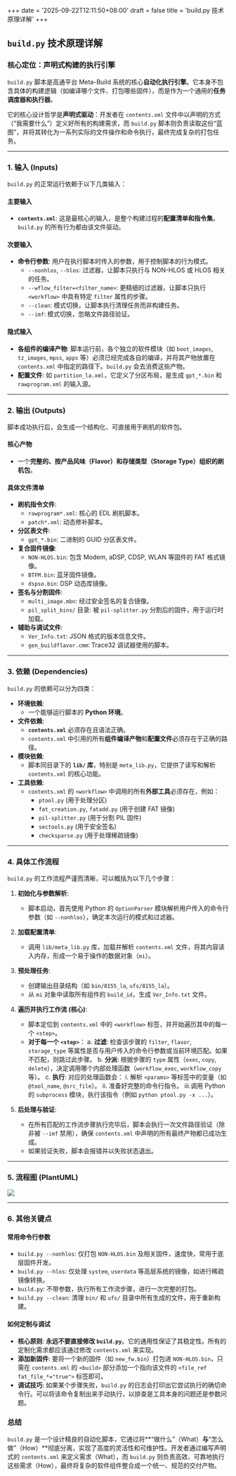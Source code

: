 +++
date = '2025-09-22T12:11:50+08:00'
draft = false
title = 'build.py 技术原理详解'
+++


## `build.py` 技术原理详解

### 核心定位：声明式构建的执行引擎

`build.py` 脚本是高通平台 Meta-Build 系统的核心**自动化执行引擎**。它本身不包含具体的构建逻辑（如编译哪个文件、打包哪些固件），而是作为一个通用的**任务调度器和执行器**。

它的核心设计哲学是**声明式驱动**：开发者在 `contents.xml` 文件中以声明的方式（“我需要什么”）定义好所有的构建需求，而 `build.py` 脚本则负责读取这份“蓝图”，并将其转化为一系列实际的文件操作和命令执行，最终完成复杂的打包任务。

-----

### 1\. 输入 (Inputs)

`build.py` 的正常运行依赖于以下几类输入：

#### **主要输入**

  * **`contents.xml`**: 这是最核心的输入，是整个构建过程的**配置清单和指令集**。`build.py` 的所有行为都由该文件驱动。

#### **次要输入**

  * **命令行参数**: 用户在执行脚本时传入的参数，用于控制脚本的行为模式。
      * `--nonhlos`, `--hlos`: 过滤器，让脚本只执行与 NON-HLOS 或 HLOS 相关的任务。
      * `--wflow_filter=<filter_name>`: 更精细的过滤器，让脚本只执行 `<workflow>` 中具有特定 `filter` 属性的步骤。
      * `--clean`: 模式切换，让脚本执行清理任务而非构建任务。
      * `--imf`: 模式切换，忽略文件路径验证。

#### **隐式输入**

  * **各组件的编译产物**: 脚本运行前，各个独立的软件模块（如 `boot_images`, `tz_images`, `mpss`, `apps` 等）必须已经完成各自的编译，并将其产物放置在 `contents.xml` 中指定的路径下。`build.py` 会去消费这些产物。
  * **配置文件**: 如 `partition_la.xml`，它定义了分区布局，是生成 `gpt_*.bin` 和 `rawprogram.xml` 的输入源。

-----

### 2\. 输出 (Outputs)

脚本成功执行后，会生成一个结构化、可直接用于刷机的软件包。

#### **核心产物**

  * 一个**完整的、按产品风味（Flavor）和存储类型（Storage Type）组织的刷机包**。

#### **具体文件清单**

  * **刷机指令文件**:
      * `rawprogram*.xml`: 核心的 EDL 刷机脚本。
      * `patch*.xml`: 动态修补脚本。
  * **分区表文件**:
      * `gpt_*.bin`: 二进制的 GUID 分区表文件。
  * **复合固件镜像**:
      * `NON-HLOS.bin`: 包含 Modem, aDSP, CDSP, WLAN 等固件的 FAT 格式镜像。
      * `BTFM.bin`: 蓝牙固件镜像。
      * `dspso.bin`: DSP 动态库镜像。
  * **签名与分割固件**:
      * `multi_image.mbn`: 经过安全签名的复合镜像。
      * `pil_split_bins/` 目录: 被 `pil-splitter.py` 分割后的固件，用于运行时加载。
  * **辅助与调试文件**:
      * `Ver_Info.txt`: JSON 格式的版本信息文件。
      * `gen_buildflavor.cmm`: Trace32 调试器使用的脚本。

-----

### 3\. 依赖 (Dependencies)

`build.py` 的依赖可以分为四类：

  * **环境依赖**:
      * 一个能够运行脚本的 **Python 环境**。
  * **文件依赖**:
      * **`contents.xml`** 必须存在且语法正确。
      * `contents.xml` 中引用的所有**组件编译产物**和**配置文件**必须存在于正确的路径。
  * **模块依赖**:
      * 脚本同目录下的 **`lib/` 库**，特别是 `meta_lib.py`，它提供了读写和解析 `contents.xml` 的核心功能。
  * **工具依赖**:
      * `contents.xml` 的 `<workflow>` 中调用的所有**外部工具**必须存在，例如：
          * `ptool.py` (用于处理分区)
          * `fat_creation.py`, `fatadd.py` (用于创建 FAT 镜像)
          * `pil-splitter.py` (用于分割 PIL 固件)
          * `sectools.py` (用于安全签名)
          * `checksparse.py` (用于处理稀疏镜像)

-----

### 4\. 具体工作流程

`build.py` 的工作流程严谨而清晰，可以概括为以下几个步骤：

1.  **初始化与参数解析**:

      * 脚本启动，首先使用 Python 的 `OptionParser` 模块解析用户传入的命令行参数（如 `--nonhlos`），确定本次运行的模式和过滤器。

2.  **加载配置清单**:

      * 调用 `lib/meta_lib.py` 库，加载并解析 `contents.xml` 文件，将其内容读入内存，形成一个易于操作的数据对象（`mi`）。

3.  **预处理任务**:

      * 创建输出目录结构（如 `bin/8155_la`, `ufs/8155_la`）。
      * 从 `mi` 对象中读取所有组件的 `build_id`，生成 `Ver_Info.txt` 文件。

4.  **遍历并执行工作流 (核心)**:

      * 脚本定位到 `contents.xml` 中的 `<workflow>` 标签，并开始遍历其中的每一个 `<step>`。
      * **对于每一个 `<step>`**：
        a. **过滤**: 检查该步骤的 `filter`, `flavor`, `storage_type` 等属性是否与用户传入的命令行参数或当前环境匹配。如果不匹配，则跳过此步骤。
        b. **分派**: 根据步骤的 `type` 属性（`exec`, `copy`, `delete`），决定调用哪个内部处理函数（`workflow_exec`, `workflow_copy` 等）。
        c. **执行**: 对应的处理函数会：
        i.  解析 `<params>` 等标签中的变量（如 `@tool_name`, `@src_file`）。
        ii. 准备好完整的命令行指令。
        iii.调用 Python 的 `subprocess` 模块，执行该指令（例如 `python ptool.py -x ...`）。

5.  **后处理与验证**:

      * 在所有匹配的工作流步骤执行完毕后，脚本会执行一次文件路径验证（除非被 `--imf` 禁用），确保 `contents.xml` 中声明的所有最终产物都已成功生成。
      * 如果验证失败，脚本会报错并以失败状态退出。

-----

### 5\. 流程图 (PlantUML)

![](/ethenslab/images/qualcomm_build.py.png)

-----

### 6\. 其他关键点

#### **常用命令行参数**

  * `build.py --nonhlos`: 仅打包 `NON-HLOS.bin` 及相关固件，速度快，常用于底层固件开发。
  * `build.py --hlos`: 仅处理 `system`, `userdata` 等高层系统的镜像，如进行稀疏镜像转换。
  * `build.py`: 不带参数，执行所有工作流步骤，进行一次完整的打包。
  * `build.py --clean`: 清理 `bin/` 和 `ufs/` 目录中所有生成的文件，用于重新构建。

#### **如何定制与调试**

  * **核心原则**: **永远不要直接修改 `build.py`**。它的通用性保证了其稳定性。所有的定制化需求都应该通过修改 `contents.xml` 来实现。
  * **添加新固件**: 要将一个新的固件（如 `new_fw.bin`）打包进 `NON-HLOS.bin`，只需在 `contents.xml` 的 `<build>` 部分添加一个指向该文件的 `<file_ref fat_file_*="true">` 标签即可。
  * **调试技巧**: 如果某个步骤失败，`build.py` 的日志会打印出它尝试执行的确切命令行。可以将该命令复制出来手动执行，以排查是工具本身的问题还是参数问题。

### 总结

`build.py` 是一个设计精良的自动化脚本，它通过将\*\*“做什么”（What）**与**“怎么做”（How）\*\*彻底分离，实现了高度的灵活性和可维护性。开发者通过编写声明式的 `contents.xml` 来定义需求（What），而 `build.py` 则负责高效、可靠地执行这些需求（How），最终将复杂的软件组件整合成一个统一、规范的交付产物。